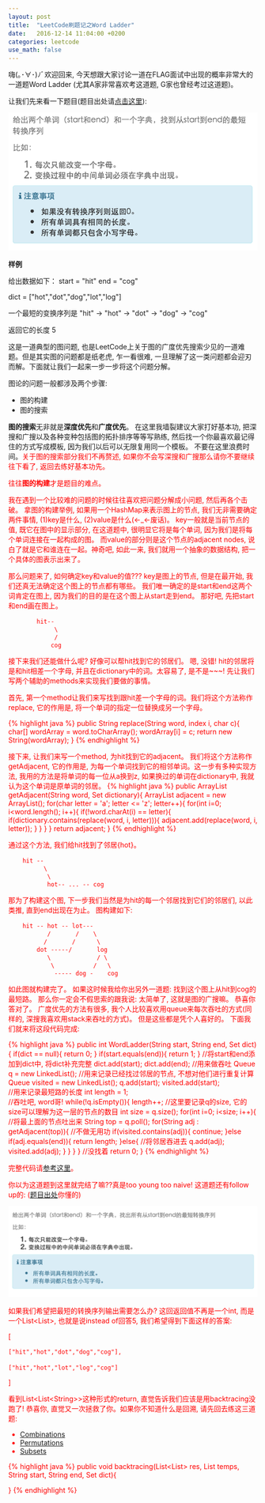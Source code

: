 ```yaml
---
layout: post
title:  "LeetCode刷题记之Word Ladder"
date:   2016-12-14 11:04:00 +0200
categories: leetcode
use_math: false
---
```


嗨(｡･∀･)ﾉﾞ欢迎回来, 今天想跟大家讨论一道在FLAG面试中出现的概率非常大的一道题Word Ladder (尤其A家非常喜欢考这道题, G家也曾经考过这道题)。

让我们先来看一下题目(题目出处请[点击这里]):

![Image](https://github.com/sophiesongge/sophiesongge.github.io/blob/master/images/Word_Ladder_I.png?raw=true)

**样例**

给出数据如下： start = "hit" end = "cog"

dict = \["hot","dot","dog","lot","log"\]

一个最短的变换序列是 "hit" -> "hot" -> "dot" -> "dog" -> "cog"

返回它的长度 5

这是一道典型的图问题, 也是LeetCode上关于图的广度优先搜索少见的一道难题。但是其实图的问题都是纸老虎, 乍一看很难, 一旦理解了这一类问题都会迎刃而解。下面就让我们一起来一步一步将这个问题分解。

图论的问题一般都涉及两个步骤:

* 图的构建
* 图的搜索

**图的搜索**无非就是**深度优先**和**广度优先**。 在这里我墙裂建议大家打好基本功, 把深搜和广搜以及各种变种包括图的拓扑排序等等写熟练, 然后找一个你最喜欢最记得住的方式写成模板, 
因为我们以后可以无限复用同一个模板。 不要在这里浪费时间。<font color="red">关于图的搜索部分我们不再赘述, 如果你不会写深搜和广搜那么请你不要继续往下看了, 返回去练好基本功先。<font> 

往往**图的构建**才是题目的难点。

我在遇到一个比较难的问题的时候往往喜欢把问题分解成小问题, 然后再各个击破。 拿图的构建举例, 如果用一个HashMap来表示图上的节点, 我们无非需要确定两件事情, (1)key是什么, (2)value是什么(<-_<-废话)。
 key一般就是当前节点的值, 既它在图中的显示部分, 在这道题中, 很明显它将是每个单词, 因为我们是将每个单词连接在一起构成的图。 而value的部分则是这个节点的adjacent nodes, 说白了就是它和谁连在一起。神奇吧,
 如此一来, 我们就用一个抽象的数据结构, 把一个具体的图表示出来了。
 
 那么问题来了, 如何确定key和value的值??? key是图上的节点, 但是在最开始, 我们还真无法确定这个图上的节点都有哪些。 我们唯一确定的是start和end这两个词肯定在图上, 因为我们的目的是在这个图上从start走到end。
 那好吧, 先把start和end画在图上。
 
            hit--
                 \
                 /
                cog

 接下来我们还能做什么呢? 好像可以帮hit找到它的邻居们。 嗯, 没错! hit的邻居将是和hit相差一个字母, 并且在dictionary中的词。太容易了, 是不是~~~! 先让我们写两个辅助的methods来实现我们要做的事情。
 
 首先, 第一个method让我们来写找到跟hit差一个字母的词。我们将这个方法称作replace, 它的作用是, 将一个单词的指定一位替换成另一个字母。
 
 {% highlight java %}
public String replace(String word, index i, char c){
    char[] wordArray = word.toCharArray();
    wordArray[i] = c;
    return new String(wordArray);
}
 {% endhighlight %}

接下来, 让我们来写一个method, 为hit找到它的adjacent。 我们将这个方法称作getAdjacent, 它的作用是, 为每一个单词找到它的相邻单词。这一步有多种实现方法, 
我用的方法是将单词的每一位从a换到z, 如果换过的单词在dictionary中, 我就认为这个单词是原单词的邻居。
{% highlight java %}
public ArrayList<String> getAdjacent(String word, Set<String> dictionary){
    ArrayList<String> adjacent = new ArrayList();
    for(char letter = 'a'; letter <= 'z'; letter++){
        for(int i=0; i<word.length(); i++){
            if(!word.charAt(i) == letter){
                if(dictionary.contains(replace(word, i, letter))){
                    adjacent.add(replace(word, i, letter));
                }
            }
        }
    }
    return adjacent;
}
{% endhighlight %}

通过这个方法, 我们给hit找到了邻居{hot}。

        hit --
              \
               \
               hot-- ... -- cog
               
那为了构建这个图, 下一步我们当然是为hit的每一个邻居找到它们的邻居们, 以此类推, 直到end出现在为止。 图构建如下:

        hit -- hot -- lot---
               /       /    \
              /       /      \
            dot -----/       log
               \             / \  
                \           /   \
                 ----- dog -    cog
                 

如此图就构建完了。 如果这时候我给你出另外一道题: 找到这个图上从hit到cog的最短路。 那么你一定会不假思索的跟我说: 太简单了, 这就是图的广搜嘛。 恭喜你答对了。
广度优先的方法有很多, 我个人比较喜欢用queue来每次吞吐的方式(同样的, 深搜我喜欢用stack来吞吐的方式)。 但是这些都是凭个人喜好的。 下面我们就来将这段代码完成:

{% highlight java %}
public int WordLadder(String start, String end, Set<String> dict){
    if(dict == null){
        return 0;
    }
    if(start.equals(end)){
        return 1;
    }
    //将start和end添加到dict中, 将dict补充完整
    dict.add(start);
    dict.add(end);
    //用来做吞吐
    Queue<String> q = new LinkedList();
    //用来记录已经找过邻居的节点, 不想对他们进行重复计算
    Queue<String> visited = new LinkedList();
    q.add(start);
    visited.add(start);    
    //用来记录最短路的长度
    int length = 1;    
    //吞吐吧, word哥!
    while(!q.isEmpty()){
        length++;
        //这里要记录q的size, 它的size可以理解为这一层的节点的数目
        int size = q.size();
        for(int i=0; i<size; i++){
            //将最上面的节点吐出来
            String top = q.poll();
            for(String adj : getAdjacent(top)){
                //不做无用功
                if(visited.contains(adj)){
                    continue;
                }else if(adj.equals(end)){
                    return length;
                }else{
                    //将邻居吞进去
                    q.add(adj);
                    visited.add(adj);
                }
            }
        }
    }
    //没找着
    return 0;
}
{% endhighlight %}
               
完整代码请[参考这里]。

你以为这道题到这里就完结了嘛??真是too young too naive! 这道题还有follow up的: ([题目出处]你懂的)

![Image](https://github.com/sophiesongge/sophiesongge.github.io/blob/master/images/Word_Ladder_II.png?raw=true)

如果我们希望把最短的转换序列输出需要怎么办? 这回返回值不再是一个int, 而是一个List<List<String>>, 也就是说instead of回答5, 我们希望得到下面这样的答案:

\[

    ["hit","hot","dot","dog","cog"],

    ["hit","hot","lot","log","cog"]

  \]
  

看到List\<List\<String\>\>这种形式的return, 直觉告诉我们应该是用backtracing没跑了! 恭喜你, 直觉又一次拯救了你。<font color="red">如果你不知道什么是回溯, 请先回去练这三道题: <font>

* [Combinations]
* [Permutations]
* [Subsets]

{% highlight java %}
public void backtracing(List<List<String>> res, List<String> temps, String start, String end, Set<String> dict){
    
    
}
{% endhighlight %}


[点击这里]: http://www.lintcode.com/zh-cn/problem/word-ladder/
[参考这里]: https://github.com/sophiesongge/LeetCode/blob/master/src/WordLadderI.java
[题目出处]: http://www.lintcode.com/zh-cn/problem/word-ladder-ii/
[Combinations]: http://www.lintcode.com/zh-cn/problem/combinations/
[Permutations]: http://www.lintcode.com/zh-cn/problem/permutations/
[Subsets]: http://www.lintcode.com/zh-cn/problem/subsets/